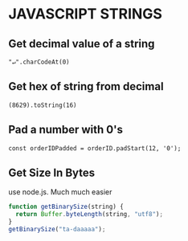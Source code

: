 # JAVASCRIPT STRINGS

## Get decimal value of a string

`"↵".charCodeAt(0)`

## Get hex of string from decimal

`(8629).toString(16)`

## Pad a number with 0's

`const orderIDPadded = orderID.padStart(12, '0');`

## Get Size In Bytes

use node.js. Much much easier

```javascript
function getBinarySize(string) {
  return Buffer.byteLength(string, "utf8");
}
getBinarySize("ta-daaaaa");
```
